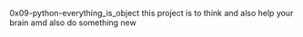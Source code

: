 0x09-python-everything_is_object
this project is to think and also help your brain amd also do something new

